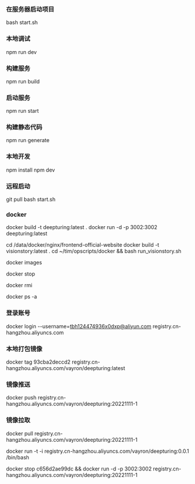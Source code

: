 ### 在服务器启动项目
bash start.sh

### 本地调试
npm run dev

### 构建服务
npm run build

### 启动服务
npm run start

### 构建静态代码
npm run generate

### 本地开发
npm install 
npm dev




### 远程启动
git pull
bash start.sh

### docker
docker build -t deepturing:latest .
docker run -d -p 3002:3002 deepturing:latest

cd /data/docker/nginx/frontend-official-website
docker build -t visionstory:latest .
cd ~/tim/opscripts/docker &&  bash run_visionstory.sh

docker images 

docker stop 

docker rmi 

docker ps -a

### 登录账号
docker login --username=tbh124474936x0dxp@aliyun.com registry.cn-hangzhou.aliyuncs.com

### 本地打包镜像

docker tag 93cba2deccd2 registry.cn-hangzhou.aliyuncs.com/vayron/deepturing:latest

### 镜像推送
docker push registry.cn-hangzhou.aliyuncs.com/vayron/deepturing:20221111-1

### 镜像拉取
docker pull registry.cn-hangzhou.aliyuncs.com/vayron/deepturing:20221111-1

docker run -t -i registry.cn-hangzhou.aliyuncs.com/vayron/deepturing:0.0.1 /bin/bash 

docker stop c656d2ae99dc && docker run -d -p 3002:3002 registry.cn-hangzhou.aliyuncs.com/vayron/deepturing:20221111-1
